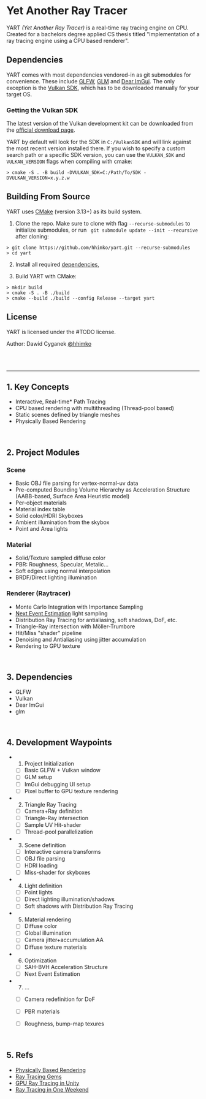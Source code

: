 # Yet Another Ray Tracer

YART *(Yet Another Ray Tracer)* is a real-time ray tracing engine on CPU. 
Created for a bachelors degree applied CS thesis titled "Implementation of a ray tracing engine using a CPU based renderer". 


## Dependencies
YART comes with most dependencies vendored-in as git submodules for convenience. 
These include [GLFW], [GLM] and [Dear ImGui]. 
The only exception is the [Vulkan SDK], which has to be downloaded manually for your target OS.


### Getting the Vulkan SDK
The latest version of the Vulkan development kit can be downloaded from the [official download page](https://vulkan.lunarg.com/sdk/home#windows). 

YART by default will look for the SDK in `C:/VulkanSDK` and will link against the most recent version installed there.
If you wish to specify a custom search path or a specific SDK version, you can use the `VULKAN_SDK` and `VULKAN_VERSION` flags when compiling with cmake:

```shell
> cmake -S . -B build -DVULKAN_SDK=C:/Path/To/SDK -DVULKAN_VERSION=x.y.z.w
```

## Building From Source
YART uses [CMake] (version 3.13+) as its build system. 

  1. Clone the repo. Make sure to clone with flag `--recurse-submodules` to initialize submodules, or run ` git submodule update --init --recursive` after cloning:
  ```shell
  > git clone https://github.com/hhimko/yart.git --recurse-submodules
  > cd yart
  ``` 

  2. Install all required [dependencies],

  3. Build YART with CMake:
  ```shell
  > mkdir build
  > cmake -S . -B ./build 
  > cmake --build ./build --config Release --target yart
  ```


## License
YART is licensed under the #TODO license.

Author: Dawid Cyganek [@hhimko]




[GLFW]: https://github.com/glfw/glfw
[GLM]: https://github.com/g-truc/glm
[Dear ImGui]: https://github.com/ocornut/imgui.git
[Vulkan SDK]: https://vulkan.lunarg.com/
[CMake]: https://cmake.org/
[dependencies]: #dependencies
[@hhimko]: https://github.com/hhimko


<!-- Project Roadmap Section -->
</br></br>

---

## 1. Key Concepts
  - Interactive, Real-time* Path Tracing
  - CPU based rendering with multithreading (Thread-pool based)
  - Static scenes defined by triangle meshes
  - Physically Based Rendering
  
 
</br>

## 2. Project Modules

### Scene 
  - Basic OBJ file parsing for vertex-normal-uv data
  - Pre-computed Bounding Volume Hierarchy as Acceleration Structure (AABB-based, Surface Area Heuristic model)
  - Per-object materials
  - Material index table
  - Solid color/HDRI Skyboxes
  - Ambient illumination from the skybox
  - Point and Area lights
  
### Material
  - Solid/Texture sampled diffuse color 
  - PBR: Roughness, Specular, Metalic...
  - Soft edges using normal interpolation
  - BRDF/Direct lighting illumination
  
### Renderer (Raytracer)
  - Monte Carlo Integration with Importance Sampling 
  - [Next Event Estimation] light sampling
  - Distribution Ray Tracing for antialiasing, soft shadows, DoF, etc.
  - Triangle-Ray intersection with Möller-Trumbore
  - Hit/Miss "shader" pipeline
  - Denoising and Antialiasing using jitter accumulation
  - Rendering to GPU texture


</br>

## 3. Dependencies
  - GLFW
  - Vulkan
  - Dear ImGui
  - glm
  
  
</br>

## 4. Development Waypoints

  - 1. Project Initialization 
    - [ ] Basic GLFW + Vulkan window
    - [ ] GLM setup
    - [ ] ImGui debugging UI setup
    - [ ] Pixel buffer to GPU texture rendering
    
  - 2. Triangle Ray Tracing
    - [ ] Camera+Ray definition
    - [ ] Triangle-Ray intersection
    - [ ] Sample UV Hit-shader
    - [ ] Thread-pool parallelization 
    
  - 3. Scene definition
    - [ ] Interactive camera transforms 
    - [ ] OBJ file parsing
    - [ ] HDRI loading
    - [ ] Miss-shader for skyboxes
    
  - 4. Light definition
    - [ ] Point lights
    - [ ] Direct lighting illumination/shadows
    - [ ] Soft shadows with Distribution Ray Tracing
    
  - 5. Material rendering
    - [ ] Diffuse color
    - [ ] Global illumination
    - [ ] Camera jitter+accumulation AA
    - [ ] Diffuse texture materials
    
  - 6. Optimization
    - [ ] SAH-BVH Acceleration Structure
    - [ ] Next Event Estimation
 
  - 7. ...
    - [ ] Camera redefinition for DoF
    - [ ] PBR materials
    - [ ] Roughness, bump-map texures 
  
  
 </br> 
 
 ## 5. Refs
  - [Physically Based Rendering]
  - [Ray Tracing Gems]
  - [GPU Ray Tracing in Unity]
  - [Ray Tracing in One Weekend]
  
  
 
 
[Next Event Estimation]: https://www.cg.tuwien.ac.at/sites/default/files/course/4411/attachments/08_next%20event%20estimation.pdf
[Physically Based Rendering]: http://wiki.cgt3d.cn/mediawiki/images/a/a0/Physically_Based_Rendering%28PBRT%29_3rd_Ed%282016%29.pdf
[Ray Tracing Gems]: https://www.realtimerendering.com/raytracinggems/unofficial_RayTracingGems_v1.9.pdf
[GPU Ray Tracing in Unity]: http://three-eyed-games.com/2018/05/03/gpu-ray-tracing-in-unity-part-1/
[Ray Tracing in One Weekend]: https://raytracing.github.io/books/RayTracingInOneWeekend.html#overview
